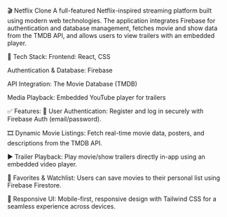 🎬 Netflix Clone
A full-featured Netflix-inspired streaming platform built using modern web technologies. The application integrates Firebase for authentication and database management, fetches movie and show data from the TMDB API, and allows users to view trailers with an embedded player.

🔧 Tech Stack:
Frontend: React, CSS

Authentication & Database: Firebase

API Integration: The Movie Database (TMDB)

Media Playback: Embedded YouTube player for trailers

✅ Features:
🔐 User Authentication: Register and log in securely with Firebase Auth (email/password).

🎞 Dynamic Movie Listings: Fetch real-time movie data, posters, and descriptions from the TMDB API.

▶️ Trailer Playback: Play movie/show trailers directly in-app using an embedded video player.

💾 Favorites & Watchlist: Users can save movies to their personal list using Firebase Firestore.

📱 Responsive UI: Mobile-first, responsive design with Tailwind CSS for a seamless experience across devices.